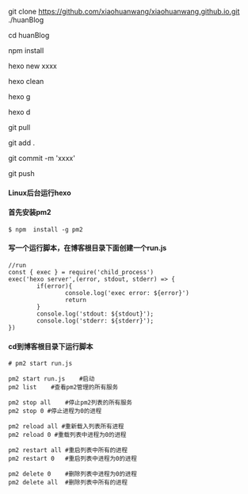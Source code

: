 git clone https://github.com/xiaohuanwang/xiaohuanwang.github.io.git ./huanBlog

cd huanBlog

npm install

hexo new xxxx

hexo clean

hexo g

hexo d

git pull

git add .

git commit -m 'xxxx'

git push

#### Linux后台运行hexo

#### 首先安装pm2

```crystal
$ npm  install -g pm2
```

#### 写一个运行脚本，在博客根目录下面创建一个run.js

    //run
    const { exec } = require('child_process')
    exec('hexo server',(error, stdout, stderr) => {
            if(error){
                    console.log('exec error: ${error}')
                    return
            }
            console.log('stdout: ${stdout}');
            console.log('stderr: ${stderr}');
    })

#### cd到博客根目录下运行脚本

```crystal
# pm2 start run.js

pm2 start run.js	#启动
pm2 list	#查看pm2管理的所有服务

pm2 stop all	#停止pm2列表的所有服务
pm2 stop 0 #停止进程为0的进程

pm2 reload all #重新载入列表所有进程
pm2 reload 0 #重载列表中进程为0的进程

pm2 restart all	#重启列表中所有的进程
pm2 restart 0	#重启列表中进程为0的进程

pm2 delete 0	#删除列表中进程为0的进程
pm2 delete all	#删除列表中所有的进程
```

